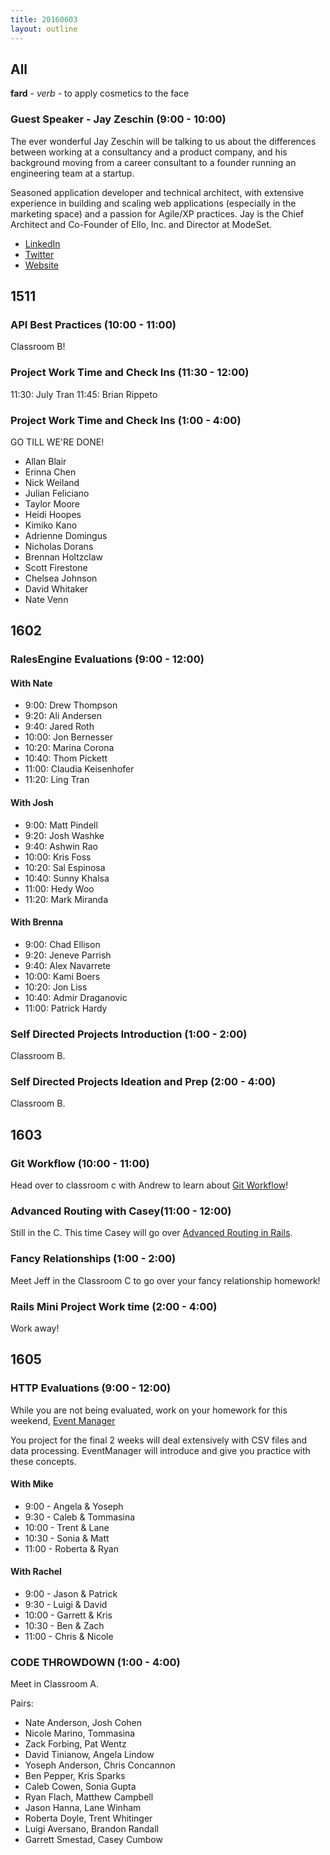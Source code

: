 ```yaml
---
title: 20160603
layout: outline
---
```

## All

**fard** - _verb_ - to apply cosmetics to the face

### Guest Speaker - Jay Zeschin (9:00 - 10:00)

The ever wonderful Jay Zeschin will be talking to us about the differences
between working at a consultancy and a product company, and his background
moving from a career consultant to a founder running an engineering team at a
startup.

Seasoned application developer and technical architect, with extensive
experience in building and scaling web applications (especially in the
marketing space) and a passion for Agile/XP practices. Jay is the Chief
Architect and Co-Founder of Ello, Inc. and Director at ModeSet.

* [LinkedIn](https://www.linkedin.com/in/jay-zeschin-4009055)
* [Twitter](https://twitter.com/jayzes)
* [Website](http://unstuck.zeschin.org/)

## 1511

### API Best Practices (10:00 - 11:00)

Classroom B!

### Project Work Time and Check Ins (11:30 - 12:00)

11:30: July Tran
11:45: Brian Rippeto

### Project Work Time and Check Ins (1:00 - 4:00)

GO TILL WE'RE DONE!

* Allan Blair
* Erinna Chen
* Nick Weiland
* Julian Feliciano
* Taylor Moore
* Heidi Hoopes
* Kimiko Kano
* Adrienne Domingus
* Nicholas Dorans
* Brennan Holtzclaw
* Scott Firestone
* Chelsea Johnson
* David Whitaker
* Nate Venn

## 1602

### RalesEngine Evaluations (9:00 - 12:00)

#### With Nate
  - 9:00: Drew Thompson
  - 9:20: Ali Andersen
  - 9:40: Jared Roth
  - 10:00: Jon Bernesser
  - 10:20: Marina Corona
  - 10:40: Thom Pickett
  - 11:00: Claudia Keisenhofer
  - 11:20: Ling Tran

#### With Josh
  - 9:00: Matt Pindell
  - 9:20: Josh Washke
  - 9:40: Ashwin Rao
  - 10:00: Kris Foss
  - 10:20: Sal Espinosa
  - 10:40: Sunny Khalsa
  - 11:00: Hedy Woo
  - 11:20: Mark Miranda

#### With Brenna
  - 9:00: Chad Ellison
  - 9:20: Jeneve Parrish
  - 9:40: Alex Navarrete
  - 10:00: Kami Boers
  - 10:20: Jon Liss
  - 10:40: Admir Draganovic
  - 11:00: Patrick Hardy

### Self Directed Projects Introduction (1:00 - 2:00)

Classroom B.

### Self Directed Projects Ideation and Prep (2:00 - 4:00)

Classroom B.


## 1603

### Git Workflow (10:00 - 11:00)

Head over to classroom c with Andrew to learn about [Git Workflow](https://github.com/turingschool/lesson_plans/blob/master/ruby_02-web_applications_with_ruby/revisiting-git-workflows-module-2.markdown)!


### Advanced Routing  with Casey(11:00 - 12:00)

Still in the C. This time Casey will go over [Advanced Routing in Rails](https://github.com/turingschool/lesson_plans/blob/master/ruby_02-web_applications_with_ruby/routing_in_rails.markdown).

### Fancy Relationships (1:00 - 2:00)

Meet Jeff in the Classroom C to go over your fancy relationship homework!

### Rails Mini Project Work time (2:00 - 4:00)

Work away!

## 1605

### HTTP Evaluations (9:00 - 12:00)

While you are not being evaluated, work on your homework for this weekend,
[Event Manager](http://tutorials.jumpstartlab.com/projects/eventmanager.html)

You project for the final 2 weeks will deal extensively with CSV files and
data processing. EventManager will introduce and give you practice with these
concepts.

#### With Mike
* 9:00 - Angela & Yoseph
* 9:30 - Caleb & Tommasina
* 10:00 - Trent & Lane
* 10:30 - Sonia & Matt
* 11:00 - Roberta & Ryan

#### With Rachel
* 9:00 - Jason & Patrick
* 9:30 - Luigi & David
* 10:00 - Garrett & Kris
* 10:30 - Ben & Zach
* 11:00 - Chris & Nicole

### CODE THROWDOWN (1:00 - 4:00)

Meet in Classroom A.

Pairs:

* Nate Anderson, Josh Cohen
* Nicole Marino, Tommasina
* Zack Forbing, Pat Wentz
* David Tinianow, Angela Lindow
* Yoseph Anderson, Chris Concannon
* Ben Pepper, Kris Sparks
* Caleb Cowen, Sonia Gupta
* Ryan Flach, Matthew Campbell
* Jason Hanna, Lane Winham
* Roberta Doyle, Trent Whitinger
* Luigi Aversano, Brandon Randall
* Garrett Smestad, Casey Cumbow


